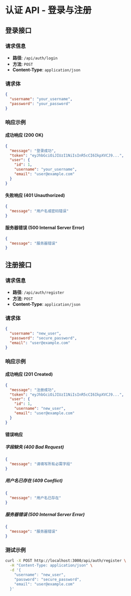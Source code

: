 # 认证 API - 登录与注册

## 登录接口

### 请求信息

- **路径**: `/api/auth/login`
- **方法**: `POST`
- **Content-Type**: `application/json`

### 请求体

```json
{
  "username": "your_username",
  "password": "your_password"
}
```

### 响应示例

#### 成功响应 (200 OK)

```json
{
  "message": "登录成功",
  "token": "eyJhbGciOiJIUzI1NiIsInR5cCI6IkpXVCJ9...",
  "user": {
    "id": 1,
    "username": "your_username",
    "email": "user@example.com"
  }
}
```

#### 失败响应 (401 Unauthorized)

```json
{
  "message": "用户名或密码错误"
}
```

#### 服务器错误 (500 Internal Server Error)

```json
{
  "message": "服务器错误"
}
```

## 注册接口

### 请求信息

- **路径**: `/api/auth/register`
- **方法**: `POST`
- **Content-Type**: `application/json`

### 请求体

```json
{
  "username": "new_user",
  "password": "secure_password",
  "email": "user@example.com"
}
```

### 响应示例

#### 成功响应 (201 Created)

```json
{
  "message": "注册成功",
  "token": "eyJhbGciOiJIUzI1NiIsInR5cCI6IkpXVCJ9...",
  "user": {
    "id": 1,
    "username": "new_user",
    "email": "user@example.com"
  }
}
```

#### 错误响应

##### 字段缺失 (400 Bad Request)
```json
{
  "message": "请填写所有必需字段"
}
```

##### 用户名已存在 (409 Conflict)
```json
{
  "message": "用户名已存在"
}
```

##### 服务器错误 (500 Internal Server Error)
```json
{
  "message": "服务器错误"
}
```

### 测试示例

```bash
curl -X POST http://localhost:3000/api/auth/register \
  -H "Content-Type: application/json" \
  -d '{
    "username": "new_user",
    "password": "secure_password",
    "email": "user@example.com"
  }'
```
